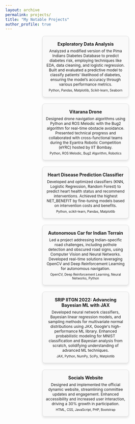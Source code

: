 ```yaml
---
layout: archive
permalink: projects/
title: "My Notable Projects"
author_profile: true
---
```


<head>
  <link rel="stylesheet" href="https://cdnjs.cloudflare.com/ajax/libs/font-awesome/5.15.4/css/all.min.css">
</head>

<style>
  .projects-container {
    display: flex;
    flex-wrap: wrap;
    gap: 20px;
    justify-content: space-evenly;
  }

  .project-card {
    background: #f9f9f9;
    border: 1px solid #ddd;
    border-radius: 8px;
    padding: 10px;  /* Reduced padding for smaller cards */
    width: 250px;  /* Reduced width for smaller cards */
    box-shadow: 0 4px 6px rgba(0, 0, 0, 0.1);
    text-align: center;
    transition: transform 0.3s ease;
  }

  .project-card:hover {
    transform: scale(1.05);
  }

  .project-card h3 {
    margin-bottom: 6px;
    margin-top: 6px;
    font-size: 14px;
  }

  .project-card p {
    font-size: 12px;  /* Smaller text for the summary */
    margin: 5px 0;
  }

  .project-card a {
    color: #181717;
    text-decoration: none;
    font-weight: bold;
    display: inline-block;
    justify-content: center;
    align-items: center;
    gap: 5px;
  }

  .project-card a:hover {
    color: #2F7F93;
  }

  .project-card i {
    font-size: 20px; /* Adjust size for the GitHub icon */
    transition: color 0.3s ease;
  }
  .project-card a:focus, .project-card a:hover {
  outline: none;  /* Remove the focus outline for a cleaner look */
}
</style>

<div class="projects-container">
  
  <div class="project-card">
    <h3>Exploratory Data Analysis</h3>
    <p>Analyzed a modified version of the Pima Indians Diabetes Database to predict diabetes risk, employing techniques like EDA, data cleaning, and logistic regression. Built and evaluated a predictive model to classify patients’ likelihood of diabetes, ensuring the model’s accuracy through various performance metrics.</p>
    <p><small>Python, Pandas, Matplotlib, Scikit-learn, Seaborn</small></p>
    <a href="https://github.com/Khushm/eda" target="_blank"><i class="fab fa-github"></i></a>
  </div>

<div class="project-card">
    <h3>Vitarana Drone</h3>
    <p>Designed drone navigation algorithms using Python and ROS Melodic with the Bug2 algorithm for real-time obstacle avoidance. Presented technical progress and collaborated with cross-functional teams during the Eyantra Robotic Competition (eYRC) hosted by IIT Bombay.</p>
    <p><small>Python, ROS Melodic, Bug2 Algorithm, Robotics</small></p>
    <a href="https://github.com/Khushm/eda" target="_blank"><i class="fab fa-github"></i></a>
  </div>

<div class="project-card">
    <h3>Heart Disease Prediction Classifier</h3>
    <p>Developed and optimized classifiers (KNN, Logistic Regression, Random Forest) to predict heart health status and recommend interventions. Achieved the highest NET_BENEFIT by fine-tuning models based on intervention costs and benefits.</p>
    <p><small>Python, scikit-learn, Pandas, Matplotlib</small></p>
    <a href="https://github.com/Khushm/classification" target="_blank"><i class="fab fa-github"></i></a>
  </div>
  
  <div class="project-card">
    <h3>Autonomous Car for Indian Terrain</h3>
    <p>Led a project addressing Indian-specific road challenges, including pothole detection and obscured road signs, using Computer Vision and Neural Networks. Developed real-time solutions leveraging OpenCV and Deep Reinforcement Learning for autonomous navigation.</p>
    <p><small>OpenCV, Deep Reinforcement Learning, Neural Networks, Python</small></p>
    <a href="https://github.com/Khushm/eda" target="_blank"><i class="fab fa-github"></i></a>
  </div>
  
  
  <div class="project-card">
    <h3>SRIP IITGN 2022: Advancing Bayesian ML with JAX</h3>
    <p>Developed neural network classifiers, Bayesian linear regression models, and sampling methods for multivariate normal distributions using JAX, Google's high-performance ML library. Enhanced probabilistic modeling for MNIST classification and Bayesian analysis from scratch, solidifying understanding of advanced ML techniques.</p>
    <p><small>JAX, Python, NumPy, SciPy, Matplotlib</small></p>
    <a href="https://github.com/Khushm/SRIP-IITGN-2022" target="_blank"><i class="fab fa-github"></i></a>
  </div>

  <div class="project-card">
    <h3>Socials Website</h3>
    <p>Designed and implemented the official dynamic website, streamlining committee updates and engagement. Enhanced accessibility and increased user interaction, driving a 30% growth in participation.</p>
    <p><small>HTML, CSS, JavaScript, PHP, Bootstrap</small></p>
    <a href="https://github.com/Khushm/SWD" target="_blank"><i class="fab fa-github"></i></a>
  </div>

  

  <!-- Add more project cards here -->
</div>
